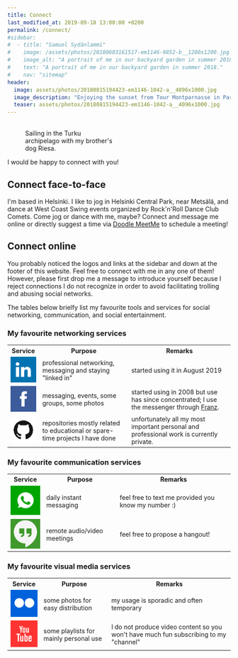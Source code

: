 ```yaml
---
title: Connect
last_modified_at: 2019-09-18 13:00:00 +0200
permalink: /connect/
#sidebar:
#  - title: "Samuel Sydänlammi"
#    image: /assets/photos/20180603161517-em1146-9852-b__1200x1200.jpg
#    image_alt: "A portrait of me in our backyard garden in summer 2018."
#    text: "A portrait of me in our backyard garden in summer 2018."
#    nav: "sitemap"
header:
  image: assets/photos/20180815194423-em1146-1042-a__4096x1000.jpg
  image_description: "Enjoying the sunset from Tour Montparnasse in Paris"
  teaser: assets/photos/20180815194423-em1146-1042-a__4096x1000.jpg
---
```


<figure style="width: 200px" class="align-right">
  <img src="{{ site.url }}{{ site.baseurl }}/assets/photos/20150724133647-pl5439-0373-a__900x1200.jpg" alt="">
  <figcaption>Sailing in the Turku archipelago with my brother's dog Riesa.</figcaption>
</figure> 

I would be happy to connect with you!

## Connect face-to-face

I'm based in Helsinki. I like to jog in Helsinki Central Park, near Metsälä, 
and dance at West Coast Swing events organized by Rock'n'Roll Dance Club 
Comets. Come jog or dance with me, maybe? Connect and message me online or 
directly suggest a time via [Doodle MeetMe](https://doodle.com/samsy) to 
schedule a meeting!

## Connect online

You probably noticed the logos and links at the sidebar and down at the footer 
of this website. Feel free to connect with me in any one of them! However, 
please first drop me a message to introduce yourself because I reject 
connections I do not recognize in order to avoid facilitating trolling and 
abusing social networks.

The tables below brielfy list my favourite tools and services for social 
networking, communication, and social entertainment.

### My favourite networking services

<table>
  <tr>
    <th>Service</th>
    <th>Purpose</th>
    <th>Remarks</th>
  </tr>
  <tr>
    <td><a class="icon-btn" href="https://www.linkedin.com/in/samuel-sydanlammi-97013044">
      <img src="/assets/icons/icon-linkedin-75x75.png" alt="An icon for LinkedIn.">
    </a></td>
    <td>professional networking, messaging and staying "linked in"</td>
    <td>started using it in August 2019</td>
  </tr>
  <tr>
    <td><a class="icon-btn" href="https://www.facebook.com/samuel.sydanlammi">
      <img src="/assets/icons/icon-facebook-75x75.png" alt="An icon for Facebook.">
    </a></td>
    <td>messaging, events, some groups, some photos</td>
    <td>started using in 2008 but use has since concentrated; I use the messenger through <a href="https://meetfranz.com/">Franz</a>.</td>
  </tr>
  <tr>
    <td><a class="icon-btn" href="https://github.com/sjjsy">
      <img src="/assets/icons/icon-github-75x75.png" alt="An icon for GitHub.">
    </a></td>
    <td>repositories mostly related to educational or spare-time projects I have done</td>
    <td>unfortunately all my most important personal and professional work is
        currently private.</td>
  </tr>
<!--
  <tr>
    <td><a class="icon-btn" href="https://www.twitter.com/shmarisa">
      <img src="/assets/icons/icon-twitter-75x75.png" alt="An icon for Twitter.">
    </a></td>
    <td></td>
    <td>registered but no use thus far</td>
  </tr>
-->
</table>

### My favourite communication services

<table>
  <tr>
    <th>Service</th>
    <th>Purpose</th>
    <th>Remarks</th>
  </tr>
  <tr>
    <td><a class="icon-btn" href="https://www.whatsapp.com/">
      <img src="/assets/icons/icon-whatsapp-75x75.png" alt="An icon for WhatsApp.">
    </a></td>
    <td>daily instant messaging</td>
    <td>feel free to text me provided you know my number :)</td>
  </tr>
  <tr>
    <td><a class="icon-btn" href="https://hangouts.google.com/">
      <img src="/assets/icons/icon-hangouts-75x75.png" alt="An icon for Google Hangouts.">
    </a></td>
    <td>remote audio/video meetings</td>
    <td>feel free to propose a hangout!</td>
  </tr>
</table>

### My favourite visual media services

<table>
  <tr>
    <th>Service</th>
    <th>Purpose</th>
    <th>Remarks</th>
  </tr>
  <tr>
    <td><a class="icon-btn" href="https://www.flickr.com/photos/smarisa/">
      <img src="/assets/icons/icon-flickrblue-75x75.png" alt="An icon for Flickr.">
    </a></td>
    <td>some photos for easy distribution</td>
    <td>my usage is sporadic and often temporary</td>
  </tr>
  <tr>
    <td><a class="icon-btn" href="https://www.youtube.com/user/ezorg">
      <img src="/assets/icons/icon-youtube-75x75.png" alt="An icon for Youtube.">
    </a></td>
    <td>some playlists for mainly personal use</td>
    <td>I do not produce video content so you won't have much fun subscribing
    to my "channel"</td>
  </tr>
<!--
  <tr>
    <td><a class="icon-btn" href="https://www.instagram.com/samuel.marisa">
      <img src="/assets/icons/icon-instagram-75x75.png" alt="An icon for Instagram.">
    </a></td>
    <td></td>
    <td>registered but no use thus far</td>
  </tr>
-->
</table>
